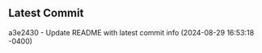 
## Latest Commit
a3e2430 - Update README with latest commit info (2024-08-29 16:53:18 -0400) <Yunxi-Zhou>

